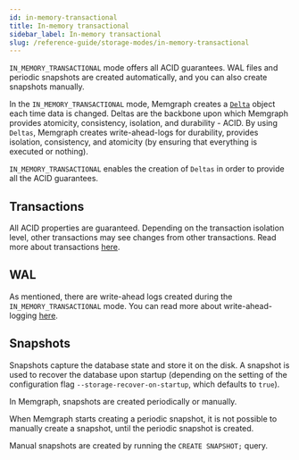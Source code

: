 ```yaml
---
id: in-memory-transactional
title: In-memory transactional
sidebar_label: In-memory transactional
slug: /reference-guide/storage-modes/in-memory-transactional
---
```


`IN_MEMORY_TRANSACTIONAL` mode offers all ACID guarantees.  WAL files and periodic snapshots are created automatically, and you can also create snapshots manually. 

In the `IN_MEMORY_TRANSACTIONAL` mode, Memgraph creates a [`Delta`](../../under-the-hood/storage.md#delta-memory-layout) object each time data is changed. Deltas are the backbone upon which 
Memgraph provides atomicity, consistency, isolation, and durability - ACID. By using `Deltas`, Memgraph creates write-ahead-logs for durability, provides isolation, consistency, and atomicity (by ensuring that everything is executed or nothing). 

`IN_MEMORY_TRANSACTIONAL` enables the creation of `Deltas` in order to provide all the ACID guarantees.


## Transactions

All ACID properties are guaranteed. Depending on the transaction isolation level, other transactions may see changes from other transactions. Read more about transactions [here](../transactions.md).

## WAL

As mentioned, there are write-ahead logs created during the `IN_MEMORY_TRANSACTIONAL` mode. You can read more about write-ahead-logging [here](../backup.md#write-ahead-logging).

## Snapshots

Snapshots capture the database state and store it on the disk. A snapshot is used to recover the database upon startup (depending on the setting of the configuration flag `--storage-recover-on-startup`, which defaults to `true`).

In Memgraph, snapshots are created periodically or manually. 

When Memgraph starts creating a periodic snapshot, it is not possible to manually create a snapshot, until the periodic snapshot is created.

Manual snapshots are created by running the `CREATE SNAPSHOT;` query. 
